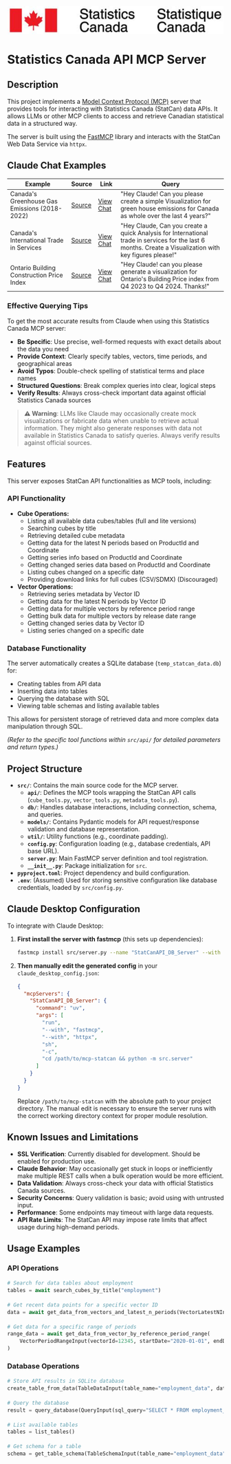 ![Statistics Canada MCP Server](assets/StatCan-Header.png)

# Statistics Canada API MCP Server

## Description

This project implements a [Model Context Protocol (MCP)](https://modelcontextprotocol.io/) server that provides tools for interacting with Statistics Canada (StatCan) data APIs. It allows LLMs or other MCP clients to access and retrieve Canadian statistical data in a structured way.

The server is built using the [FastMCP](https://github.com/jlowin/fastmcp) library and interacts with the StatCan Web Data Service via `httpx`.

## Claude Chat Examples

| Example | Source | Link | Query |
|---------|------|------|-------|
| Canada's Greenhouse Gas Emissions (2018-2022) | [Source](https://www150.statcan.gc.ca/t1/tbl1/en/cv.action?pid=3810009701) | [View Chat](https://claude.ai/share/7de892a1-e1d9-410f-96f7-90cd140e5dd9) | "Hey Claude! Can you please create a simple Visualization for green house emissions for Canada as whole over the last 4 years?" |
| Canada's International Trade in Services | [Source](https://www150.statcan.gc.ca/t1/tbl1/en/cv.action?pid=1210014401) | [View Chat](https://claude.ai/share/7de892a1-e1d9-410f-96f7-90cd140e5dd9) | "Hey Claude, Can you create a quick Analysis for International trade in services for the last 6 months. Create a Visualization with key figures please!" |
| Ontario Building Construction Price Index | [Source](https://www150.statcan.gc.ca/t1/tbl1/en/cv.action?pid=1810028901) | [View Chat](https://claude.ai/share/22dee5d0-434e-4270-bb7c-08a86bbe6715) | "Hey Claude! can you please generate a visualization for Ontario's Building Price index from Q4 2023 to Q4 2024. Thanks!" |

### Effective Querying Tips

To get the most accurate results from Claude when using this Statistics Canada MCP server:

- **Be Specific**: Use precise, well-formed requests with exact details about the data you need
- **Provide Context**: Clearly specify tables, vectors, time periods, and geographical areas
- **Avoid Typos**: Double-check spelling of statistical terms and place names
- **Structured Questions**: Break complex queries into clear, logical steps
- **Verify Results**: Always cross-check important data against official Statistics Canada sources

> **⚠️ Warning**: LLMs like Claude may occasionally create mock visualizations or fabricate data when unable to retrieve actual information. They might also generate responses with data not available in Statistics Canada to satisfy queries. Always verify results against official sources.

## Features

This server exposes StatCan API functionalities as MCP tools, including:

### API Functionality

* **Cube Operations:**
    * Listing all available data cubes/tables (full and lite versions)
    * Searching cubes by title
    * Retrieving detailed cube metadata
    * Getting data for the latest N periods based on ProductId and Coordinate
    * Getting series info based on ProductId and Coordinate
    * Getting changed series data based on ProductId and Coordinate
    * Listing cubes changed on a specific date
    * Providing download links for full cubes (CSV/SDMX) (Discouraged)
* **Vector Operations:**
    * Retrieving series metadata by Vector ID
    * Getting data for the latest N periods by Vector ID
    * Getting data for multiple vectors by reference period range
    * Getting bulk data for multiple vectors by release date range
    * Getting changed series data by Vector ID
    * Listing series changed on a specific date

### Database Functionality

The server automatically creates a SQLite database (`temp_statcan_data.db`) for:

* Creating tables from API data
* Inserting data into tables
* Querying the database with SQL
* Viewing table schemas and listing available tables

This allows for persistent storage of retrieved data and more complex data manipulation through SQL.

*(Refer to the specific tool functions within `src/api/` for detailed parameters and return types.)*

## Project Structure

* **`src/`**: Contains the main source code for the MCP server.
    * **`api/`**: Defines the MCP tools wrapping the StatCan API calls (`cube_tools.py`, `vector_tools.py`, `metadata_tools.py`).
    * **`db/`**: Handles database interactions, including connection, schema, and queries.
    * **`models/`**: Contains Pydantic models for API request/response validation and database representation.
    * **`util/`**: Utility functions (e.g., coordinate padding).
    * **`config.py`**: Configuration loading (e.g., database credentials, API base URL).
    * **`server.py`**: Main FastMCP server definition and tool registration.
    * **`__init__.py`**: Package initialization for `src`.
* **`pyproject.toml`**: Project dependency and build configuration.
* **`.env`**: (Assumed) Used for storing sensitive configuration like database credentials, loaded by `src/config.py`.

## Claude Desktop Configuration

To integrate with Claude Desktop:

1. **First install the server with fastmcp** (this sets up dependencies):
   ```bash
   fastmcp install src/server.py --name "StatCanAPI_DB_Server" --with httpx
   ```

2. **Then manually edit the generated config** in your `claude_desktop_config.json`:
   ```json
   {
     "mcpServers": {
       "StatCanAPI_DB_Server": {
         "command": "uv",
         "args": [
           "run",
           "--with", "fastmcp",
           "--with", "httpx", 
           "sh",
           "-c",
           "cd /path/to/mcp-statcan && python -m src.server"
         ]
       }
     }
   }
   ```

   Replace `/path/to/mcp-statcan` with the absolute path to your project directory. The manual edit is necessary to ensure the server runs with the correct working directory context for proper module resolution.

## Known Issues and Limitations

- **SSL Verification**: Currently disabled for development. Should be enabled for production use.
- **Claude Behavior**: May occasionally get stuck in loops or inefficiently make multiple REST calls when a bulk operation would be more efficient.
- **Data Validation**: Always cross-check your data with official Statistics Canada sources.
- **Security Concerns**: Query validation is basic; avoid using with untrusted input.
- **Performance**: Some endpoints may timeout with large data requests.
- **API Rate Limits**: The StatCan API may impose rate limits that affect usage during high-demand periods.

## Usage Examples

### API Operations

```python
# Search for data tables about employment
tables = await search_cubes_by_title("employment")

# Get recent data points for a specific vector ID
data = await get_data_from_vectors_and_latest_n_periods(VectorLatestNInput(vectorId=12345, latestN=5))

# Get data for a specific range of periods
range_data = await get_data_from_vector_by_reference_period_range(
    VectorPeriodRangeInput(vectorId=12345, startDate="2020-01-01", endDate="2020-12-31")
)
```

### Database Operations

```python
# Store API results in SQLite database
create_table_from_data(TableDataInput(table_name="employment_data", data=data))

# Query the database
result = query_database(QueryInput(sql_query="SELECT * FROM employment_data LIMIT 10"))

# List available tables
tables = list_tables()

# Get schema for a table
schema = get_table_schema(TableSchemaInput(table_name="employment_data"))
```
